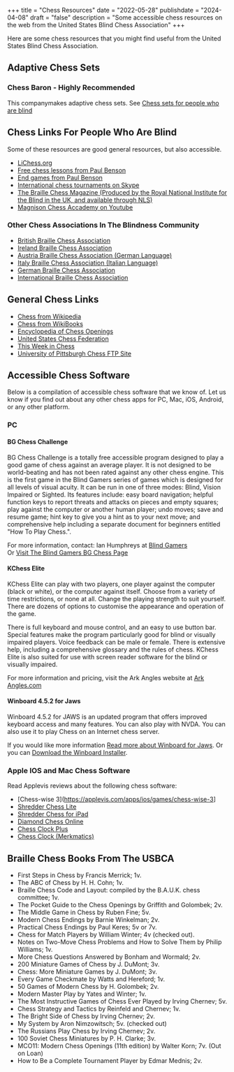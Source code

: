 +++
title = "Chess Resources"
date = "2022-05-28"
publishdate = "2024-04-08"
draft = "false"
description = "Some accessible chess resources on the web from the United States Blind Chess Association"
+++

Here are some chess resources that you might find useful from the United States
Blind Chess Association.

## Adaptive Chess Sets

### Chess Baron - Highly Recommended

This companymakes adaptive chess sets. See [Chess sets for people who are blind](https://www.chessbaron.com/category/chess-for-blind)
## Chess Links For People Who Are Blind

Some of these resources are good general resources, but also accessible.

- [LiChess.org](https://www.lichess.org)
- [Free chess lessons from Paul Benson](http://www.open-aurec.com/Skype/PaulBenson/PaulBenson.htm)
- [End games from Paul Benson](http://www.open-aurec.com/Skype/PaulBenson_endgames/index.htm)
- [International chess tournaments on Skype](http://www.open-aurec.com/Skype/index_en.htm)
- [The Braille Chess Magazine (Produced by the Royal National Institute for the
 Blind in the UK, and available through NLS)](http://lcweb.loc.gov/nls)
- [Magnison Chess Accademy on Youtube](https://www.youtube.com/@MagnussonChessAcademy)

### Other Chess Associations In The Blindness Community

- [British Braille Chess Association](http://www.braillechess.org.uk/)
- [Ireland Braille Chess Association](http://www.iol.ie/~vics/bcai/)
- [Austria Braille Chess Association (German
 Language)](http://www.oebsv.at/deutsch/1_12.htm)
- [Italy Braille Chess Association (Italian
 Language)](http://www.arpnet.it/~anpv/scacchi.htm)
- [German Braille Chess Association](http://www.blindenschachbund.de/)
- [International Braille Chess
 Association](https://ibca-info.org/)

## General Chess Links

- [Chess from Wikipedia](https://en.wikipedia.org/wiki/Chess)
- [Chess from WikiBooks](https://en.wikibooks.org/wiki/Chess)
- [Encyclopedia of Chess Openings](http://www.homestead.com/observer/openings.html)
- [United States Chess Federation](http://www.uschess.org/)
- [This Week in Chess](http://www.chesscenter.com/twic/twic.html)
- [University of Pittsburgh Chess FTP
 Site](http://www.americanblindchess.org/ftp.pitt.edu/group/chess)

## Accessible Chess Software

Below is a compilation of accessible chess software that we know of. Let us know if you find out about any other chess apps for PC, Mac, iOS, Android, or any other platform.

### PC

#### BG Chess Challenge

BG Chess Challenge is a totally free accessible program designed to play
a good game of chess against an average player. It is not designed to be
world-beating and has not been rated against any other chess engine.
This is the first game in the Blind Gamers series of games which is
designed for all levels of visual acuity. It can be run in one of three
modes: Blind, Vision Impaired or Sighted. Its features include: easy
board navigation; helpful function keys to report threats and attacks on
pieces and empty squares; play against the computer or another human
player; undo moves; save and resume game; hint key to give you a hint as
to your next move; and comprehensive help including a separate document
for beginners entitled \"How To Play Chess.\".

For more information, contact: Ian Humphreys at [Blind
Gamers](mailto:games@spoonbillsoftware.com.au)\
Or
[Visit The Blind Gamers BG Chess Page](http://www.omninet.net.au/~irhumph/bgchess.htm)

#### KChess Elite

KChess Elite can play with two players, one player against the computer
(black or white), or the computer against itself. Choose from a variety
of time restrictions, or none at all. Change the playing strength to
suit yourself. There are dozens of options to customise the appearance
and operation of the game.

There is full keyboard and mouse control, and an easy to use button bar.
Special features make the program particularly good for blind or
visually impaired players. Voice feedback can be male or female. There
is extensive help, including a comprehensive glossary and the rules of
chess. KChess Elite is also suited for use with screen reader software
for the blind or visually impaired.

For more information and pricing, visit the Ark Angles website at [Ark
Angles.com](http://www.arkangles.com/kchess/elite.html)

#### Winboard 4.5.2 for Jaws

Winboard 4.5.2 for JAWS is an updated program that offers improved
keyboard access and many features. You can also play with NVDA. You can also use it to play Chess on
an Internet chess server.

If you would like more information [Read more about Winboard for
Jaws](http://www.open-aurec.com/wbforum/viewtopic.php?f=19&t=51528&start=1).
Or you can [Download the Winboard Installer](http://www.open-aurec.com/wbforum/WinBoard/WinBoard-4.5.2-JAWS.exe).
<!--
#### Chessmart (chess: smart) For The NVDA Screen Reader.

Chessmart (chess: smart) is an open-source add-on for NVDA on PC. [Check out NVDA](https://nvda-project.org). It provides a completely accessible chess playing environment for blind and visually impaired chess players. [Get Chessmart](https://github.com/blindpandas/chessmart).
 -->

### Apple IOS and Mac Chess Software

Read Applevis reviews about the following chess software:

- [Chess-wise 3](<https://applevis.com/apps/ios/games/chess-wise-3>]
- [Shredder Chess Lite](https://applevis.com/apps/ios/games/shredder-chess-lite)
- [Shredder Chess for iPad](https://applevis.com/apps/ios/games/shredder-chess-ipad)
- [Diamond Chess Online](https://applevis.com/apps/ios/games/diamond-chess-online)
- [Chess Clock Plus](https://applevis.com/apps/ios/games/chess-clock-plus)
- [Chess Clock (Merkmatics)](https://applevis.com/apps/ios/utilities/chess-clock-merkmatics)

## Braille Chess Books From The USBCA

- First Steps in Chess by Francis Merrick; 1v.
- The ABC of Chess by H. H. Cohn; 1v.
- Braille Chess Code and Layout: compiled by the B.A.U.K. chess committee; 1v.
- The Pocket Guide to the Chess Openings by Griffith and Golombek; 2v.
- The Middle Game in Chess by Ruben Fine; 5v.
- Modern Chess Endings by Barnie Winkelman; 2v.
- Practical Chess Endings by Paul Keres; 5v or 7v.
- Chess for Match Players by William Winter; 4v (checked out).
- Notes on Two-Move Chess Problems and How to Solve Them by Philip Williams; 1v.
- More Chess Questions Answered by Bonham and Wormald; 2v.
- 200 Miniature Games of Chess by J. DuMont; 3v.
- Chess: More Miniature Games by J. DuMont; 3v.
- Every Game Checkmate by Watts and Hereford; 1v.
- 50 Games of Modern Chess by H. Golombek; 2v.
- Modern Master Play by Yates and Winter; 1v.
- The Most Instructive Games of Chess Ever Played by Irving Chernev; 5v.
- Chess Strategy and Tactics by Reinfeld and Chernev; 1v.
- The Bright Side of Chess by Irving Chernev; 2v.
- My System by Aron Nimzowitsch; 5v. (checked out)
- The Russians Play Chess by Irving Chernev; 2v.
- 100 Soviet Chess Miniatures by P. H. Clarke; 3v.
- MCO11: Modern Chess Openings (11th edition) by Walter Korn; 7v. (Out on Loan)
- How to Be a Complete Tournament Player by Edmar Mednis; 2v.
